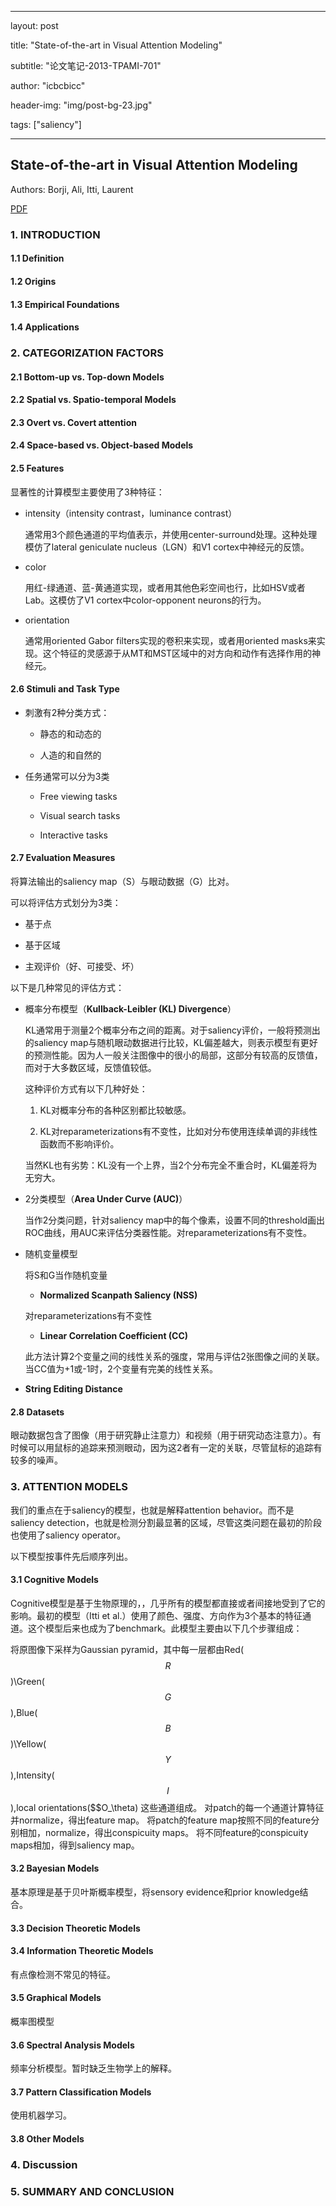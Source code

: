 ﻿---

layout: post

title: "State-of-the-art in Visual Attention Modeling"

subtitle:  "论文笔记-2013-TPAMI-701"

author:    "icbcbicc"

header-img: "img/post-bg-23.jpg"

tags: ["saliency"]

---



## State-of-the-art in Visual Attention Modeling



Authors: Borji, Ali, Itti, Laurent



[PDF](http://ieeexplore.ieee.org/document/6180177/?arnumber=6180177&tag=1)



### 1. INTRODUCTION



#### 1.1 Definition



#### 1.2 Origins



#### 1.3 Empirical Foundations



#### 1.4 Applications



### 2. CATEGORIZATION FACTORS



#### 2.1 Bottom-up vs. Top-down Models



#### 2.2 Spatial vs. Spatio-temporal Models



#### 2.3 Overt vs. Covert attention



#### 2.4 Space-based vs. Object-based Models



#### 2.5 Features



显著性的计算模型主要使用了3种特征：



- intensity（intensity contrast，luminance contrast）



  通常用3个颜色通道的平均值表示，并使用center-surround处理。这种处理模仿了lateral geniculate nucleus（LGN）和V1 cortex中神经元的反馈。



- color



  用红-绿通道、蓝-黄通道实现，或者用其他色彩空间也行，比如HSV或者Lab。这模仿了V1 cortex中color-opponent neurons的行为。



- orientation



  通常用oriented Gabor filters实现的卷积来实现，或者用oriented masks来实现。这个特征的灵感源于从MT和MST区域中的对方向和动作有选择作用的神经元。



#### 2.6 Stimuli and Task Type



- 刺激有2种分类方式：



  - 静态的和动态的

  - 人造的和自然的



- 任务通常可以分为3类



  - Free viewing tasks

  - Visual search tasks

  - Interactive tasks



#### 2.7 Evaluation Measures



将算法输出的saliency map（S）与眼动数据（G）比对。



可以将评估方式划分为3类：



- 基于点

- 基于区域

- 主观评价（好、可接受、坏）



以下是几种常见的评估方式：



- 概率分布模型（**Kullback-Leibler (KL) Divergence**）



  KL通常用于测量2个概率分布之间的距离。对于saliency评价，一般将预测出的saliency map与随机眼动数据进行比较，KL偏差越大，则表示模型有更好的预测性能。因为人一般关注图像中的很小的局部，这部分有较高的反馈值，而对于大多数区域，反馈值较低。



  这种评价方式有以下几种好处：



  1. KL对概率分布的各种区别都比较敏感。

  2. KL对reparameterizations有不变性，比如对分布使用连续单调的非线性函数而不影响评价。



  当然KL也有劣势：KL没有一个上界，当2个分布完全不重合时，KL偏差将为无穷大。



- 2分类模型（**Area Under Curve (AUC)**）



  当作2分类问题，针对saliency map中的每个像素，设置不同的threshold画出ROC曲线，用AUC来评估分类器性能。对reparameterizations有不变性。



- 随机变量模型



  将S和G当作随机变量



  - **Normalized Scanpath Saliency (NSS)**



  对reparameterizations有不变性



  - **Linear Correlation Coefficient (CC)**



  此方法计算2个变量之间的线性关系的强度，常用与评估2张图像之间的关联。当CC值为+1或-1时，2个变量有完美的线性关系。



- **String Editing Distance**



#### 2.8 Datasets



眼动数据包含了图像（用于研究静止注意力）和视频（用于研究动态注意力）。有时候可以用鼠标的追踪来预测眼动，因为这2者有一定的关联，尽管鼠标的追踪有较多的噪声。



### 3. ATTENTION MODELS



我们的重点在于saliency的模型，也就是解释attention behavior。而不是saliency detection，也就是检测分割最显著的区域，尽管这类问题在最初的阶段也使用了saliency operator。

以下模型按事件先后顺序列出。



#### 3.1 Cognitive Models



Cognitive模型是基于生物原理的，，几乎所有的模型都直接或者间接地受到了它的影响。最初的模型（Itti et al.）使用了颜色、强度、方向作为3个基本的特征通道。这个模型后来也成为了benchmark。此模型主要由以下几个步骤组成：



将原图像下采样为Gaussian pyramid，其中每一层都由Red($$R$$)\Green($$G$$),Blue($$B$$)\Yellow($$Y$$),Intensity($$I$$),local orientations($$O_\theta) 这些通道组成。
对patch的每一个通道计算特征并normalize，得出feature map。
将patch的feature map按照不同的feature分别相加，normalize，得出conspicuity maps。
将不同feature的conspicuity maps相加，得到saliency map。


#### 3.2 Bayesian Models



基本原理是基于贝叶斯概率模型，将sensory evidence和prior knowledge结合。



#### 3.3 Decision Theoretic Models



#### 3.4 Information Theoretic Models



有点像检测不常见的特征。



#### 3.5 Graphical Models



概率图模型



#### 3.6 Spectral Analysis Models



频率分析模型。暂时缺乏生物学上的解释。



#### 3.7 Pattern Classification Models



使用机器学习。



#### 3.8 Other Models



### 4. Discussion



### 5. SUMMARY AND CONCLUSION